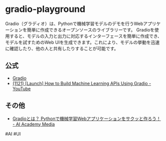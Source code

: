 # gradio-playground

Gradio（グラディオ）は、Pythonで機械学習モデルのデモを行うWebアプリケーションを簡単に作成できるオープンソースのライブラリーです。
Gradioを使用すると、モデルの入力と出力に対応するインターフェースを簡単に作成でき、モデルを試すためのWeb UIを生成できます。これにより、モデルの挙動を迅速に確認したり、他の人と共有したりすることが可能です。

## 公式

- [Gradio](https://www.gradio.app/)
- [(1121) [Launch] How to Build Machine Learning APIs Using Gradio - YouTube](https://www.youtube.com/watch?v=44vi31hehw4)

## その他

- [Gradioとは？ Pythonで機械学習Webアプリケーションをサクッと作ろう！ - AI Academy Media](https://aiacademy.jp/media/?p=3469#:~:text=Gradio%EF%BC%88%E3%82%B0%E3%83%A9%E3%83%87%E3%82%A3%E3%82%AA%EF%BC%89%E3%81%A8%E3%81%AF%E3%80%81,%E3%81%99%E3%82%8B%E3%81%93%E3%81%A8%E3%81%8C%E3%81%A7%E3%81%8D%E3%81%BE%E3%81%99%E3%80%82)


#AI #UI

